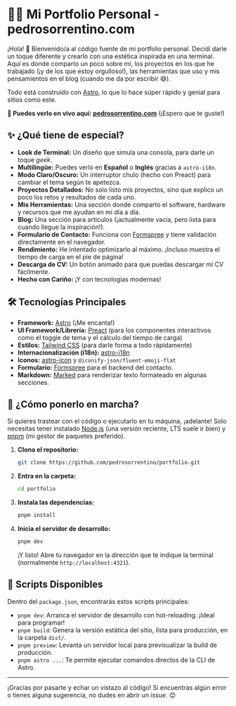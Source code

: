 # 👨‍💻 Mi Portfolio Personal - pedrosorrentino.com

¡Hola! 👋 Bienvenido/a al código fuente de mi portfolio personal. Decidí darle un toque diferente y crearlo con una estética inspirada en una terminal. Aquí es donde comparto un poco sobre mí, los proyectos en los que he trabajado (¡y de los que estoy orgulloso!), las herramientas que uso y mis pensamientos en el blog (cuando me da por escribir 😅).

Todo está construido con [Astro](https://astro.build/), lo que lo hace súper rápido y genial para sitios como este.

**🚀 Puedes verlo en vivo aquí: [pedrosorrentino.com](https://pedrosorrentino.com)** (¡Espero que te guste!)

## ✨ ¿Qué tiene de especial?

- **Look de Terminal:** Un diseño que simula una consola, para darle un toque _geek_.
- **Multilingüe:** Puedes verlo en **Español** o **Inglés** gracias a `astro-i18n`.
- **Modo Claro/Oscuro:** Un interruptor chulo (hecho con Preact) para cambiar el tema según te apetezca.
- **Proyectos Detallados:** No solo listo mis proyectos, sino que explico un poco los retos y resultados de cada uno.
- **Mis Herramientas:** Una sección donde comparto el software, hardware y recursos que me ayudan en mi día a día.
- **Blog:** Una sección para artículos (¡actualmente vacía, pero lista para cuando llegue la inspiración!).
- **Formulario de Contacto:** Funciona con [Formspree](https://formspree.io/) y tiene validación directamente en el navegador.
- **Rendimiento:** He intentado optimizarlo al máximo. ¡Incluso muestra el tiempo de carga en el pie de página!
- **Descarga de CV:** Un botón animado para que puedas descargar mi CV fácilmente.
- **Hecho con Cariño:** ¡Y con tecnologías modernas!

## 🛠️ Tecnologías Principales

- **Framework:** [Astro](https://astro.build/) (¡Me encanta!)
- **UI Framework/Librería:** [Preact](https://preactjs.com/) (para los componentes interactivos como el toggle de tema y el cálculo del tiempo de carga)
- **Estilos:** [Tailwind CSS](https://tailwindcss.com/) (para darle forma a todo rápidamente)
- **Internacionalización (i18n):** [astro-i18n](https://github.com/alexanderniebuhr/astro-i18n)
- **Iconos:** [astro-icon](https://github.com/natemoo-re/astro-icon) y `@iconify-json/fluent-emoji-flat`
- **Formulario:** [Formspree](https://formspree.io/) para el backend del contacto.
- **Markdown:** [Marked](https://marked.js.org/) para renderizar texto formateado en algunas secciones.

## 🚀 ¿Cómo ponerlo en marcha?

Si quieres trastear con el código o ejecutarlo en tu máquina, ¡adelante! Solo necesitas tener instalado [Node.js](https://nodejs.org/) (una versión reciente, LTS suele ir bien) y [pnpm](https://pnpm.io/) (mi gestor de paquetes preferido).

1.  **Clona el repositorio:**
    ```bash
    git clone https://github.com/pedrosorrentino/portfolio.git
    ```
2.  **Entra en la carpeta:**
    ```bash
    cd portfolio
    ```
3.  **Instala las dependencias:**
    ```bash
    pnpm install
    ```
4.  **Inicia el servidor de desarrollo:**
    ```bash
    pnpm dev
    ```
    ¡Y listo! Abre tu navegador en la dirección que te indique la terminal (normalmente `http://localhost:4321`).

## 📜 Scripts Disponibles

Dentro del `package.json`, encontrarás estos scripts principales:

- `pnpm dev`: Arranca el servidor de desarrollo con hot-reloading. ¡Ideal para programar!
- `pnpm build`: Genera la versión estática del sitio, lista para producción, en la carpeta `dist/`.
- `pnpm preview`: Levanta un servidor local para previsualizar la build de producción.
- `pnpm astro ...`: Te permite ejecutar comandos directos de la CLI de Astro.

---

¡Gracias por pasarte y echar un vistazo al código! Si encuentras algún error o tienes alguna sugerencia, no dudes en abrir un _issue_. 😊
